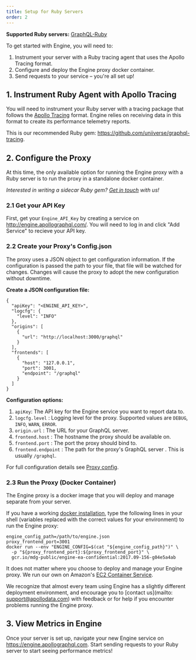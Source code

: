 ```yaml
---
title: Setup for Ruby Servers
order: 2
---
```


**Supported Ruby servers:** [GraphQL-Ruby](https://github.com/rmosolgo/graphql-ruby)

To get started with Engine, you will need to:
1. Instrument your server with a Ruby tracing agent that uses the Apollo Tracing format.
2. Configure and deploy the Engine proxy docker container.
3. Send requests to your service – you're all set up!


## 1. Instrument Ruby Agent with Apollo Tracing

You will need to instrument your Ruby server with a tracing package that follows the [Apollo Tracing](https://github.com/apollographql/apollo-tracing) format. Engine relies on receiving data in this format to create its performance telemetry reports.

This is our recommended Ruby gem: https://github.com/uniiverse/graphql-tracing. 

## 2. Configure the Proxy

At this time, the only available option for running the Engine proxy with a Ruby server is to run the proxy in a standalone docker container.

_Interested in writing a sidecar Ruby gem? [Get in touch](mailto:support@apollodata.com) with us!_

### 2.1 Get your API Key
First, get your `Engine_API_Key` by creating a service on http://engine.apollographql.com/. You will need to log in and click "Add Service" to recieve your API key.

### 2.2 Create your Proxy's Config.json
The proxy uses a JSON object to get configuration information. If the configuration is passed the path to your file, that file will be watched for changes. Changes will cause the proxy to adopt the new configuration without downtime.

**Create a JSON configuration file:**

```
{
  "apiKey": "<ENGINE_API_KEY>",
  "logcfg": {
    "level": "INFO"
  },
  "origins": [
    {
      "url": "http://localhost:3000/graphql"
    }
  ],
  "frontends": [
    {
      "host": "127.0.0.1",
      "port": 3001,
      "endpoint": "/graphql"
    }
  ]
}
```

**Configuration options:**
1. `apiKey`: The API key for the Engine service you want to report data to.
2. `logcfg.level` : Logging level for the proxy. Supported values are `DEBUG`, `INFO`, `WARN`, `ERROR`.
3. `origin.url` : The URL for your GraphQL server.
4. `frontend.host` : The hostname the proxy should be available on.
5. `frontend.port` : The port the proxy should bind to.
6. `frontend.endpoint` : The path for the proxy's GraphQL server . This is usually `/graphql`.

For full configuration details see [Proxy config](/proto-doc.html).

### 2.3 Run the Proxy (Docker Container)

The Engine proxy is a docker image that you will deploy and manage separate from your server.

If you have a working [docker installation](https://docs.docker.com/engine/installation/), type the following lines in your shell (variables replaced with the correct values for your environment) to run the Engine proxy:
```
engine_config_path=/path/to/engine.json
proxy_frontend_port=3001
docker run --env "ENGINE_CONFIG=$(cat "${engine_config_path}")" \
  -p "${proxy_frontend_port}:${proxy_frontend_port}" \
  gcr.io/mdg-public/engine-ea-confidential:2017.09-156-g04e5a4ab
```

It does not matter where you choose to deploy and manage your Engine proxy. We run our own on Amazon's [EC2 Container Service](https://aws.amazon.com/ecs/).

We recognize that almost every team using Engine has a slightly different deployment environment, and encourage you to [contact us](mailto: support@apollodata.com) with feedback or for help if you encounter problems running the Engine proxy.

## 3. View Metrics in Engine

Once your server is set up, navigate your new Engine service on https://engine.apollographql.com. Start sending requests to your Ruby server to start seeing performance metrics!

